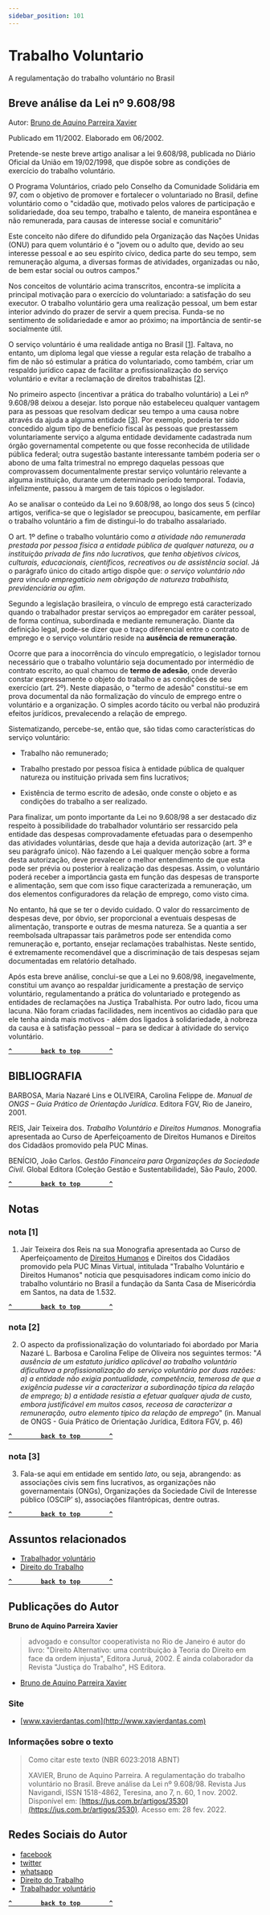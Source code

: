 ```yaml
---
sidebar_position: 101
---
```

# Trabalho Voluntario 

A regulamentação do trabalho voluntário no Brasil
## Breve análise da Lei nº 9.608/98

Autor: [Bruno de Aquino Parreira Xavier](https://jus.com.br/955155-bruno-de-aquino-parreira-xavier/publicacoes)

Publicado em 11/2002. Elaborado em 06/2002.

Pretende-se neste breve artigo analisar a lei 9.608/98, publicada no Diário Oficial da União em 19/02/1998, que dispõe sobre as condições de exercício do trabalho voluntário.

O Programa Voluntários, criado pelo Conselho da Comunidade Solidária em 97, com o objetivo de promover e fortalecer o voluntariado no Brasil, define voluntário como o "cidadão que, motivado pelos valores de participação e solidariedade, doa seu tempo, trabalho e talento, de maneira espontânea e não remunerada, para causas de interesse social e comunitário"

Este conceito não difere do difundido pela Organização das Nações Unidas (ONU) para quem voluntário é o "jovem ou o adulto que, devido ao seu interesse pessoal e ao seu espírito cívico, dedica parte do seu tempo, sem remuneração alguma, a diversas formas de atividades, organizadas ou não, de bem estar social ou outros campos."

Nos conceitos de voluntário acima transcritos, encontra-se implícita a principal motivação para o exercício do voluntariado: a satisfação do seu executor. O trabalho voluntário gera uma realização pessoal, um bem estar interior advindo do prazer de servir a quem precisa. Funda-se no sentimento de solidariedade e amor ao próximo; na importância de sentir-se socialmente útil.

O serviço voluntário é uma realidade antiga no Brasil [[1](#1)]. Faltava, no entanto, um diploma legal que viesse a regular esta relação de trabalho a fim de não só estimular a prática do voluntariado, como também, criar um respaldo jurídico capaz de facilitar a profissionalização do serviço voluntário e evitar a reclamação de direitos trabalhistas [[2](#2)].

No primeiro aspecto (incentivar a prática do trabalho voluntário) a Lei nº 9.608/98 deixou a desejar. Isto porque não estabeleceu qualquer vantagem para as pessoas que resolvam dedicar seu tempo a uma causa nobre através da ajuda a alguma entidade [[3](#3)]. Por exemplo, poderia ter sido concedido algum tipo de benefício fiscal às pessoas que prestassem voluntariamente serviço a alguma entidade devidamente cadastrada num órgão governamental competente ou que fosse reconhecida de utilidade pública federal; outra sugestão bastante interessante também poderia ser o abono de uma falta trimestral no emprego daquelas pessoas que comprovassem documentalmente prestar serviço voluntário relevante a alguma instituição, durante um determinado período temporal. Todavia, infelizmente, passou à margem de tais tópicos o legislador.

Ao se analisar o conteúdo da Lei no 9.608/98, ao longo dos seus 5 (cinco) artigos, verifica-se que o legislador se preocupou, basicamente, em perfilar o trabalho voluntário a fim de distingui-lo do trabalho assalariado.

O art. 1º define o trabalho voluntário como _a atividade não remunerada prestada por pessoa física a entidade pública de qualquer natureza, ou a instituição privada de fins não lucrativos, que tenha objetivos cívicos, culturais, educacionais, científicos, recreativos ou de assistência social_. Já o parágrafo único do citado artigo dispõe que: _o serviço voluntário não gera vínculo empregatício nem obrigação de natureza trabalhista, previdenciária ou afim_.

Segundo a legislação brasileira, o vínculo de emprego está caracterizado quando o trabalhador prestar serviços ao empregador em caráter pessoal, de forma contínua, subordinada e mediante remuneração. Diante da definição legal, pode-se dizer que o traço diferencial entre o contrato de emprego e o serviço voluntário reside na **ausência de remuneração**.

Ocorre que para a inocorrência do vínculo empregatício, o legislador tornou necessário que o trabalho voluntário seja documentado por intermédio de contrato escrito, ao qual chamou de **termo de adesão**, onde deverão constar expressamente o objeto do trabalho e as condições de seu exercício (art. 2º). Neste diapasão, o "termo de adesão" constitui-se em prova documental da não formalização do vínculo de emprego entre o voluntário e a organização. O simples acordo tácito ou verbal não produzirá efeitos jurídicos, prevalecendo a relação de emprego.

Sistematizando, percebe-se, então que, são tidas como características do serviço voluntário:

*   Trabalho não remunerado;

*   Trabalho prestado por pessoa física à entidade pública de qualquer natureza ou instituição privada sem fins lucrativos;

*   Existência de termo escrito de adesão, onde conste o objeto e as condições do trabalho a ser realizado.

Para finalizar, um ponto importante da Lei no 9.608/98 a ser destacado diz respeito à possibilidade do trabalhador voluntário ser ressarcido pela entidade das despesas comprovadamente efetuadas para o desempenho das atividades voluntárias, desde que haja a devida autorização (art. 3º e seu parágrafo único). Não fazendo a Lei qualquer menção sobre a forma desta autorização, deve prevalecer o melhor entendimento de que esta pode ser prévia ou posterior à realização das despesas. Assim, o voluntário poderá receber a importância gasta em função das despesas de transporte e alimentação, sem que com isso fique caracterizada a remuneração, um dos elementos configuradores da relação de emprego, como visto cima.

No entanto, há que se ter o devido cuidado. O valor do ressarcimento de despesas deve, por óbvio, ser proporcional a eventuais despesas de alimentação, transporte e outras de mesma natureza. Se a quantia a ser reembolsada ultrapassar tais parâmetros pode ser entendida como remuneração e, portanto, ensejar reclamações trabalhistas. Neste sentido, é extremamente recomendável que a discriminação de tais despesas sejam documentadas em relatório detalhado.

Após esta breve análise, conclui-se que a Lei no 9.608/98, inegavelmente, constitui um avanço ao respaldar juridicamente a prestação de serviço voluntário, regulamentando a prática do voluntariado e protegendo as entidades de reclamações na Justiça Trabalhista. Por outro lado, ficou uma lacuna. Não foram criadas facilidades, nem incentivos ao cidadão para que ele tenha ainda mais motivos - além dos ligados à solidariedade, à nobreza da causa e à satisfação pessoal – para se dedicar à atividade do serviço voluntário.

**[`^        back to top        ^`](#)**
## BIBLIOGRAFIA

BARBOSA, Maria Nazaré Lins e OLIVEIRA, Carolina Felippe de. _Manual de ONGS – Guia Prático de Orientação Jurídica_. Editora FGV, Rio de Janeiro, 2001.

REIS, Jair Teixeira dos. _Trabalho Voluntário e Direitos Humanos_. Monografia apresentada ao Curso de Aperfeiçoamento de Direitos Humanos e Direitos dos Cidadãos promovido pela PUC Minas.  

BENÍCIO, João Carlos. _Gestão Financeira para Organizações da Sociedade Civil_. Global Editora (Coleção Gestão e Sustentabilidade), São Paulo, 2000.

**[`^        back to top        ^`](#)**
## Notas

### nota [1]
1. Jair Teixeira dos Reis na sua Monografia apresentada ao Curso de Aperfeiçoamento de [Direitos Humanos](https://jus.com.br/tudo/direitos-humanos) e Direitos dos Cidadãos promovido pela PUC Minas Virtual, intitulada "Trabalho Voluntário e Direitos Humanos" noticia que pesquisadores indicam como início do trabalho voluntário no Brasil a fundação da Santa Casa de Misericórdia em Santos, na data de 1.532.

**[`^        back to top        ^`](#)**
### nota [2]
2. O aspecto da profissionalização do voluntariado foi abordado por Maria Nazaré L. Barbosa e Carolina Felipe de Oliveira nos seguintes termos: "_A ausência de um estatuto jurídico aplicável ao trabalho voluntário dificultava a profissionalização do serviço voluntário por duas razões: a) a entidade não exigia pontualidade, competência, temerosa de que a exigência pudesse vir a caracterizar a subordinação típica da relação de emprego; b) a entidade resistia a efetuar qualquer ajuda de custo, embora justificável em muitos casos, receosa de caracterizar a remuneração, outro elemento típico da relação de emprego_" (in. Manual de ONGS - Guia Prático de Orientação Jurídica, Editora FGV, p. 46)

**[`^        back to top        ^`](#)**
### nota [3]
3. Fala-se aqui em entidade em sentido _lato_, ou seja, abrangendo: as associações civis sem fins lucrativos, as organizações não governamentais (ONGs), Organizações da Sociedade Civil de Interesse público (OSCIP’ s), associações filantrópicas, dentre outras.

**[`^        back to top        ^`](#)**
## Assuntos relacionados

*   [Trabalhador voluntário](https://jus.com.br/artigos/trabalhador-voluntario)
*   [Direito do Trabalho](https://jus.com.br/artigos/direito-do-trabalho)

**[`^        back to top        ^`](#)**
## Publicações do Autor

**Bruno de Aquino Parreira Xavier**
> advogado e consultor cooperativista no Rio de Janeiro
> é autor do livro: "Direito Alternativo: uma contribuição à Teoria do Direito em face da ordem 
> injusta", Editora Juruá, 2002. É ainda colaborador da Revista "Justiça do Trabalho", HS Editora.

*   [Bruno de Aquino Parreira Xavier](https://jus.com.br/955155-bruno-de-aquino-parreira-xavier/publicacoes)

    
### Site 
    
*   [www.xavierdantas.com](http://www.xavierdantas.com)
    
### Informações sobre o texto

> Como citar este texto (NBR 6023:2018 ABNT)
> 
> XAVIER, Bruno de Aquino Parreira. A regulamentação do trabalho voluntário no Brasil. 
> Breve análise da Lei nº 9.608/98. Revista Jus Navigandi, ISSN 1518-4862, Teresina, ano 7, n. 60, 1 nov. 2002. 
> Disponível em: [https://jus.com.br/artigos/3530](https://jus.com.br/artigos/3530). Acesso em: 28 fev. 2022.


## Redes Sociais do Autor

*   [facebook](https://www.facebook.com/sharer.php?u=https%3A%2F%2Fjus.com.br%2Fartigos%2F3530%2Fa-regulamentacao-do-trabalho-voluntario-no-brasil&t=A%20regulamenta%C3%A7%C3%A3o%20do%20trabalho%20volunt%C3%A1rio%20no%20Brasil.) 
*   [twitter](https://twitter.com/share?url=https%3A%2F%2Fjus.com.br%2Fartigos%2F3530%2Fa-regulamentacao-do-trabalho-voluntario-no-brasil&text=A%20regulamenta%C3%A7%C3%A3o%20do%20trabalho%20volunt%C3%A1rio%20no%20Brasil.) 
*   [whatsapp](whatsapp://send?text=A%20regulamenta%C3%A7%C3%A3o%20do%20trabalho%20volunt%C3%A1rio%20no%20Brasil.:%20https%3A%2F%2Fjus.com.br%2Fartigos%2F3530)
*   [Direito do Trabalho](https://jus.com.br/artigos/direito-do-trabalho)
*   [Trabalhador voluntário](https://jus.com.br/artigos/trabalhador-voluntario)

**[`^        back to top        ^`](#)**
